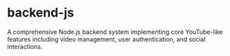 # backend-js
A comprehensive Node.js backend system implementing core YouTube-like features including video management, user authentication, and social interactions.

